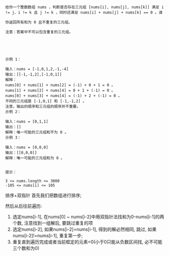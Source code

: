 ```azure
给你一个整数数组 nums ，判断是否存在三元组 [nums[i], nums[j], nums[k]] 满足 i != j、i != k 且 j != k ，同时还满足 nums[i] + nums[j] + nums[k] == 0 。请

你返回所有和为 0 且不重复的三元组。

注意：答案中不可以包含重复的三元组。

 

 

示例 1：

输入：nums = [-1,0,1,2,-1,-4]
输出：[[-1,-1,2],[-1,0,1]]
解释：
nums[0] + nums[1] + nums[2] = (-1) + 0 + 1 = 0 。
nums[1] + nums[2] + nums[4] = 0 + 1 + (-1) = 0 。
nums[0] + nums[3] + nums[4] = (-1) + 2 + (-1) = 0 。
不同的三元组是 [-1,0,1] 和 [-1,-1,2] 。
注意，输出的顺序和三元组的顺序并不重要。
示例 2：

输入：nums = [0,1,1]
输出：[]
解释：唯一可能的三元组和不为 0 。
示例 3：

输入：nums = [0,0,0]
输出：[[0,0,0]]
解释：唯一可能的三元组和为 0 。
 

提示：

3 <= nums.length <= 3000
-105 <= nums[i] <= 105
```
排序+双指针
首先我们把数组进行排序;

然后从后往前遍历:
1. 选定nums[i-1], 在nums[0] ~ nums[i-2]中用双指针法找和为0-nums[i-1]的两个数, 注意找到一组解后, 要跳过重复的项
2. 选定nums[i-2], 如果nums[i-2]=nums[i-1], 得到的解必然相同, 跳过, 如果nums[i-2]!=nums[i-1], 重复第一步;
3. 重复直到遍历完成或者当前框定的元素<0(小于0只能从负数区间找, 必不可能三个数和为0)